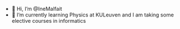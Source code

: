 - 👋 Hi, I’m @IneMalfait
- 🌱 I’m currently learning Physics at KULeuven and I am taking some elective courses in informatics

<!---
IneMalfait/IneMalfait is a ✨ special ✨ repository because its `README.md` (this file) appears on your GitHub profile.
You can click the Preview link to take a look at your changes.
--->
